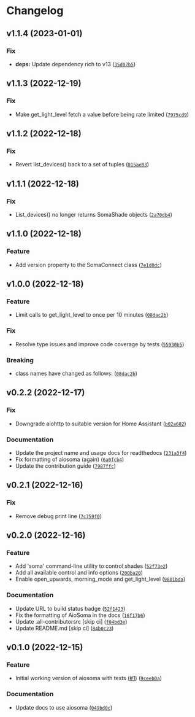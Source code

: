 # Changelog

<!--next-version-placeholder-->

## v1.1.4 (2023-01-01)
### Fix
* **deps:** Update dependency rich to v13 ([`35d07b5`](https://github.com/Djelibeybi/aiosoma/commit/35d07b543c66354ed02efa772e697f8a4957e0dc))

## v1.1.3 (2022-12-19)
### Fix
* Make get_light_level fetch a value before being rate limited ([`7975cd9`](https://github.com/Djelibeybi/aiosoma/commit/7975cd93813a0810e8b53da59bbac01c7b0b7f54))

## v1.1.2 (2022-12-18)
### Fix
* Revert list_devices() back to a set of tuples ([`015ae83`](https://github.com/Djelibeybi/aiosoma/commit/015ae83726600acf640c7d7c1f3364dc6e82f53f))

## v1.1.1 (2022-12-18)
### Fix
* List_devices() no longer returns SomaShade objects ([`2a70db4`](https://github.com/Djelibeybi/aiosoma/commit/2a70db4759c809a766eac74d5c86e0a4f9011dcf))

## v1.1.0 (2022-12-18)
### Feature
* Add version property to the SomaConnect class ([`7e1d0dc`](https://github.com/Djelibeybi/aiosoma/commit/7e1d0dc1bfa31185789fa7a8d40245d2cca97e2d))

## v1.0.0 (2022-12-18)
### Feature
* Limit calls to get_light_level to once per 10 minutes ([`08dac2b`](https://github.com/Djelibeybi/aiosoma/commit/08dac2b5c49690cb858f3b0a544117bfb11a8c19))

### Fix
* Resolve type issues and improve code coverage by tests ([`55930b5`](https://github.com/Djelibeybi/aiosoma/commit/55930b51353fadd8cd23ffb7afef0dbc903344b1))

### Breaking
* class names have changed as follows: ([`08dac2b`](https://github.com/Djelibeybi/aiosoma/commit/08dac2b5c49690cb858f3b0a544117bfb11a8c19))

## v0.2.2 (2022-12-17)
### Fix
* Downgrade aiohttp to suitable version for Home Assistant ([`b02a602`](https://github.com/Djelibeybi/aiosoma/commit/b02a602e6f9d29bbe7680bd304f838e0164e4b3c))

### Documentation
* Update the project name and usage docs for readthedocs ([`231a3f4`](https://github.com/Djelibeybi/aiosoma/commit/231a3f404b660cad20c0e1be5da7858c68b036ef))
* Fix formatting of aiosoma (again) ([`6a0fcb4`](https://github.com/Djelibeybi/aiosoma/commit/6a0fcb4785dd01699f852d68513a135d74915483))
* Update the contribution guide ([`7987ffc`](https://github.com/Djelibeybi/aiosoma/commit/7987ffc4fb80b6d0a35df66ddb1932e8588ca913))

## v0.2.1 (2022-12-16)
### Fix
* Remove debug print line ([`7c759f0`](https://github.com/Djelibeybi/aiosoma/commit/7c759f0589444fa641dafa81c7eb7561ecbde249))

## v0.2.0 (2022-12-16)
### Feature
* Add 'soma' command-line utility to control shades ([`52f73e2`](https://github.com/Djelibeybi/aiosoma/commit/52f73e2710d1c54523d5416fc1653382db709d72))
* Add all available control and info options ([`200ba20`](https://github.com/Djelibeybi/aiosoma/commit/200ba2091a32b2d309935a87f704027b91e3093c))
* Enable open_upwards, morning_mode and get_light_level ([`9801bda`](https://github.com/Djelibeybi/aiosoma/commit/9801bda94c03909fd00683dd9b94dd20acb4c787))

### Documentation
* Update URL to build status badge ([`52f1423`](https://github.com/Djelibeybi/aiosoma/commit/52f1423ece3d6e6008cc15cfde3a705a73a195cc))
* Fix the formatting of AioSoma in the docs ([`16f17b6`](https://github.com/Djelibeybi/aiosoma/commit/16f17b6e09f0ecd1642fde6c83e3a56e7c2ecad0))
* Update .all-contributorsrc [skip ci] ([`f04bd3e`](https://github.com/Djelibeybi/aiosoma/commit/f04bd3e43ea4151d9f59e5e0b257f173f3b7b3dd))
* Update README.md [skip ci] ([`84b0c23`](https://github.com/Djelibeybi/aiosoma/commit/84b0c23051e4efce8e4537d6cdd76e9e313fa2c1))

## v0.1.0 (2022-12-15)
### Feature
* Initial working version of aiosoma with tests ([#1](https://github.com/Djelibeybi/aiosoma/issues/1)) ([`9ceeb0a`](https://github.com/Djelibeybi/aiosoma/commit/9ceeb0a64b836944ee305885be832857607ac12b))

### Documentation
* Update docs to use aiosoma ([`049bd0c`](https://github.com/Djelibeybi/aiosoma/commit/049bd0cc6604ee9e801beb3391f535d2cbd93f9e))
